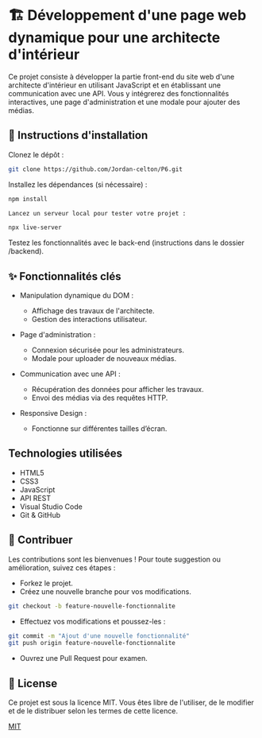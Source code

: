 # 🏗️ Développement d'une page web dynamique pour une architecte d'intérieur

Ce projet consiste à développer la partie front-end du site web d'une architecte d'intérieur en utilisant JavaScript et en établissant une communication avec une API. Vous y intégrerez des fonctionnalités interactives, une page d'administration et une modale pour ajouter des médias.

## 📝 Instructions d'installation

Clonez le dépôt :

```bash
git clone https://github.com/Jordan-celton/P6.git
```

Installez les dépendances (si nécessaire) :
```bash
npm install

Lancez un serveur local pour tester votre projet :
```
```bash
npx live-server
```

Testez les fonctionnalités avec le back-end (instructions dans le dossier /backend).

## ✨ Fonctionnalités clés
- Manipulation dynamique du DOM :
    - Affichage des travaux de l'architecte.
    - Gestion des interactions utilisateur.
    
- Page d'administration :
     - Connexion sécurisée pour les administrateurs.
     - Modale pour uploader de nouveaux médias.

- Communication avec une API :
     - Récupération des données pour afficher les travaux.
     - Envoi des médias via des requêtes HTTP.
- Responsive Design :
     - Fonctionne sur différentes tailles d’écran.

## Technologies utilisées

- HTML5
- CSS3
- JavaScript
- API REST
- Visual Studio Code
- Git & GitHub

## 🤝 Contribuer

Les contributions sont les bienvenues ! Pour toute suggestion ou amélioration, suivez ces étapes :


- Forkez le projet.
- Créez une nouvelle branche pour vos modifications.

```bash
git checkout -b feature-nouvelle-fonctionnalite
```

- Effectuez vos modifications et poussez-les :

```bash
git commit -m "Ajout d'une nouvelle fonctionnalité"
git push origin feature-nouvelle-fonctionnalite
```
- Ouvrez une Pull Request pour examen.

## 📜 License
Ce projet est sous la licence MIT. Vous êtes libre de l'utiliser, de le modifier et de le distribuer selon les termes de cette licence.

[MIT](https://choosealicense.com/licenses/mit/)
